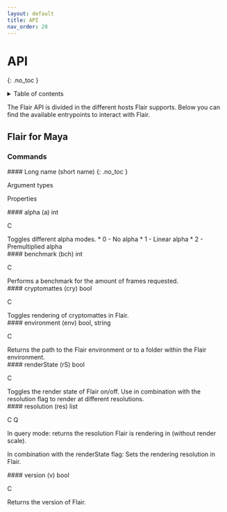 ```yaml
---
layout: default
title: API
nav_order: 20
---
```


# API
{: .no_toc }

<details close markdown="block">
  <summary>
    Table of contents
  </summary>
  {: .text-delta }
1. TOC
{:toc}
</details>

The Flair API is divided in the different hosts Flair supports. Below you can find the available entrypoints to interact with Flair.

## Flair for Maya
### Commands
<div class="maya-api" markdown="1">
<div class="maya-api-flag api-header" markdown="1">
#### Long name (short name)
{: .no_toc }

Argument types

Properties
</div>

<div class="maya-api-flag" markdown="1">
#### alpha  (a)  
int

C
</div>
Toggles different alpha modes.  
* 0 - No alpha
* 1 - Linear alpha
* 2 - Premultiplied alpha

<div class="maya-api-flag" markdown="1">
#### benchmark (bch)
int

C
</div>
Performs a benchmark for the amount of frames requested.

<div class="maya-api-flag" markdown="1">
#### cryptomattes (cry)
bool

C
</div>
Toggles rendering of cryptomattes in Flair.

<div class="maya-api-flag" markdown="1">
#### environment (env)
bool, string

C
</div>
Returns the path to the Flair environment or to a folder within the Flair environment.

<div class="maya-api-flag" markdown="1">
#### renderState (rS)
bool

C
</div>
Toggles the render state of Flair on/off.  
Use in combination with the resolution flag to render at different resolutions. 

<div class="maya-api-flag" markdown="1">
#### resolution (res)
list

C Q
</div>
In query mode: returns the resolution Flair is rendering in (without render scale).

In combination with the renderState flag: Sets the rendering resolution in Flair.

<div class="maya-api-flag" markdown="1">
#### version (v)
bool

C
</div>
Returns the version of Flair.


</div>

